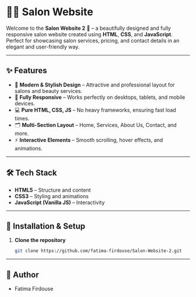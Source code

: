 # 💇‍♀️ Salon Website 

Welcome to the **Salon Website 2** 💅 – a beautifully designed and fully responsive salon website created using **HTML**, **CSS**, and **JavaScript**.  
Perfect for showcasing salon services, pricing, and contact details in an elegant and user-friendly way.

---

## ✨ Features

- 🎨 **Modern & Stylish Design** – Attractive and professional layout for salons and beauty services.
- 📱 **Fully Responsive** – Works perfectly on desktops, tablets, and mobile devices.
- 💻 **Pure HTML, CSS, JS** – No heavy frameworks, ensuring fast load times.
- 🗂 **Multi-Section Layout** – Home, Services, About Us, Contact, and more.
- ⚡ **Interactive Elements** – Smooth scrolling, hover effects, and animations.

---

## 🛠️ Tech Stack

- **HTML5** – Structure and content  
- **CSS3** – Styling and animations  
- **JavaScript (Vanilla JS)** – Interactivity  

---

## 🚀 Installation & Setup

1. **Clone the repository**
   ```bash
   git clone https://github.com/fatima-firdouse/Salon-Website-2.git
---

## 💼 Author
- Fatima Firdouse


